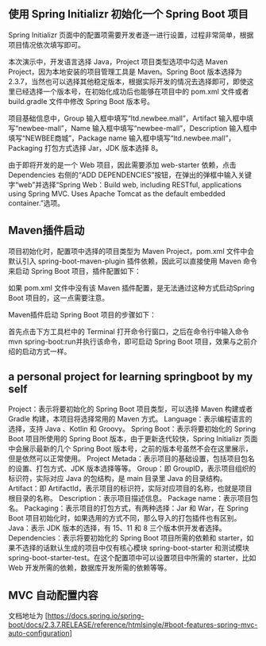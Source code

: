 ## 使用 Spring Initializr 初始化一个 Spring Boot 项目

Spring Initializr 页面中的配置项需要开发者逐一进行设置，过程非常简单，根据项目情况依次填写即可。

本次演示中，开发语言选择 Java，Project 项目类型选项中勾选 Maven Project，因为本地安装的项目管理工具是 Maven。Spring Boot 版本选择为 2.3.7，当然也可以选择其他稳定版本，根据实际开发的情况去选择即可，即使这里已经选择一个版本号，在初始化成功后也能够在项目中的 pom.xml 文件或者 build.gradle 文件中修改 Spring Boot 版本号。

项目基础信息中，Group 输入框中填写“ltd.newbee.mall”，Artifact 输入框中填写“newbee-mall”，Name 输入框中填写“newbee-mall”，Description 输入框中填写“NEWBEE商城”，Package name 输入框中填写“ltd.newbee.mall”，Packaging 打包方式选择 Jar，JDK 版本选择 8。

由于即将开发的是一个 Web 项目，因此需要添加 web-starter 依赖，点击 Dependencies 右侧的“ADD DEPENDENCIES”按钮，在弹出的弹框中输入关键字“web”并选择“Spring Web：Build web, including RESTful, applications using Spring MVC. Uses Apache Tomcat as the default embedded container.”选项。

## Maven插件启动
项目初始化时，配置项中选择的项目类型为 Maven Project，pom.xml 文件中会默认引入 spring-boot-maven-plugin 插件依赖，因此可以直接使用 Maven 命令来启动 Spring Boot 项目，插件配置如下：

[//]: # (<build>)

[//]: # (    <plugins>)

[//]: # (        <plugin>)

[//]: # (            <groupId>org.springframework.boot</groupId>)

[//]: # (            <artifactId>spring-boot-maven-plugin</artifactId>)

[//]: # (        </plugin>)

[//]: # (    </plugins>)

[//]: # (</build>)
如果 pom.xml 文件中没有该 Maven 插件配置，是无法通过这种方式启动Spring Boot 项目的，这一点需要注意。

Maven插件启动 Spring Boot 项目的步骤如下：

首先点击下方工具栏中的 Terminal 打开命令行窗口，之后在命令行中输入命令 mvn spring-boot:run并执行该命令，即可启动 Spring Boot 项目，效果与之前介绍的启动方式一样。


## a personal project for learning springboot by my self
Project：表示将要初始化的 Spring Boot 项目类型，可以选择 Maven 构建或者 Gradle 构建，本项目将选择常用的 Maven 方式。
Language：表示编程语言的选择，支持 Java 、Kotlin 和 Groovy。
Spring Boot：表示将要初始化的 Spring Boot 项目所使用的 Spring Boot 版本，由于更新迭代较快，Spring Initializr 页面中会展示最新的几个 Spring Boot 版本号，之前的版本号虽然不会在这里展示，但是依然可以正常使用。
Project Metada：表示项目的基础设置，包括项目包名的设置、打包方式、JDK 版本选择等等。
Group：即 GroupID，表示项目组织的标识符，实际对应 Java 的包结构，是 main 目录里 Java 的目录结构。
Artifact：即 ArtifactId，表示项目的标识符，实际对应项目的名称，也就是项目根目录的名称。
Description：表示项目描述信息。
Package name：表示项目包名。
Packaging：表示项目的打包方式，有两种选择：Jar 和 War，在 Spring Boot 项目初始化时，如果选用的方式不同，那么导入的打包插件也有区别。
Java：表示 JDK 版本的选择，有 15、11 和 8 三个版本供开发者选择。
Dependencies：表示将要初始化的 Spring Boot 项目所需的依赖和 starter，如果不选择的话默认生成的项目中仅有核心模块 spring-boot-starter 和测试模块 spring-boot-starter-test。在这个配置项中可以设置项目中所需的 starter，比如 Web 开发所需的依赖，数据库开发所需的依赖等等。

## MVC 自动配置内容

文档地址为 [https://docs.spring.io/spring-boot/docs/2.3.7.RELEASE/reference/htmlsingle/#boot-features-spring-mvc-auto-configuration]
